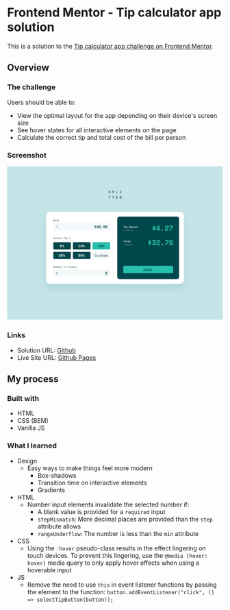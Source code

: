 # Frontend Mentor - Tip calculator app solution

This is a solution to the [Tip calculator app challenge on Frontend Mentor](https://www.frontendmentor.io/challenges/tip-calculator-app-ugJNGbJUX).

## Overview

### The challenge

Users should be able to:

- View the optimal layout for the app depending on their device's screen size
- See hover states for all interactive elements on the page
- Calculate the correct tip and total cost of the bill per person

### Screenshot

![](./design/desktop-design-completed.jpg)

### Links

- Solution URL: [Github](https://github.com/jeremylloyd/Tip-Calculator)
- Live Site URL: [Github Pages](https://jeremylloyd.github.io/Tip-Calculator/)

## My process

### Built with

- HTML
- CSS (BEM)
- Vanilla JS

### What I learned

- Design
  - Easy ways to make things feel more modern
    - Box-shadows
    - Transition time on interactive elements
    - Gradients
- HTML
  - Number input elements invalidate the selected number if:
    - A blank value is provided for a `required` input
    - `stepMismatch`: More decimal places are provided than the `step` attribute allows
    - `rangeUnderflow`: The number is less than the `min` attribute
- CSS
  - Using the `:hover` pseudo-class results in the effect lingering on touch devices. To prevent this lingering, use the `@media (hover: hover)` media query to only apply hover effects when using a hoverable input
- JS
  - Remove the need to use `this` in event listener functions by passing the element to the function:
    ```button.addEventListener("click", () => selectTipButton(button));```
